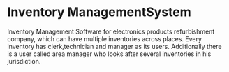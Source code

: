 # Inventory ManagementSystem
Inventory Management Software for electronics products refurbishment company, which can have multiple inventories across places.
Every inventory has clerk,technician and manager as its users.
Additionally there is a user called area manager who looks after several inventories in his jurisdiction.



